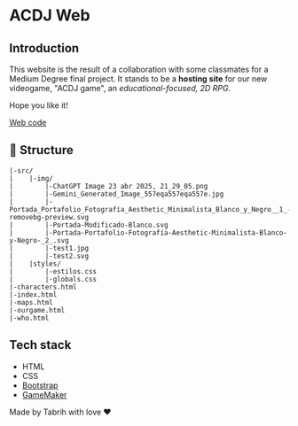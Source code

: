# ACDJ Web

## Introduction

This website is the result of a collaboration with some classmates for a Medium Degree final project. It stands to be a **hosting site** for our new videogame, "ACDJ game", an *educational-focused, 2D RPG*.

Hope you like it!

[Web code](https://github.com/Tabrih/Web/tree/22a805419f17cbb23da3c3f8724a49ac6fe0e8b6/prueba)

## 📁 Structure

```text
|-src/
|    |-img/
|        |-ChatGPT Image 23 abr 2025, 21_29_05.png
|        |-Gemini_Generated_Image_557eqa557eqa557e.jpg
|        |-Portada_Portafolio_Fotografía_Aesthetic_Minimalista_Blanco_y_Negro__1_-removebg-preview.svg
|        |-Portada-Modificado-Blanco.svg
|        |-Portada-Portafolio-Fotografía-Aesthetic-Minimalista-Blanco-y-Negro-_2_.svg
|        |-test1.jpg
|        |-test2.svg
|    |styles/
|        |-estilos.css 
|        |-globals.css
|-characters.html
|-index.html
|-maps.html
|-ourgame.html
|-who.html
```

## Tech stack

* HTML
* CSS
* [Bootstrap](https://getbootstrap.com)
* [GameMaker](https://gamemaker.io/)

Made by Tabrih with love ❤
